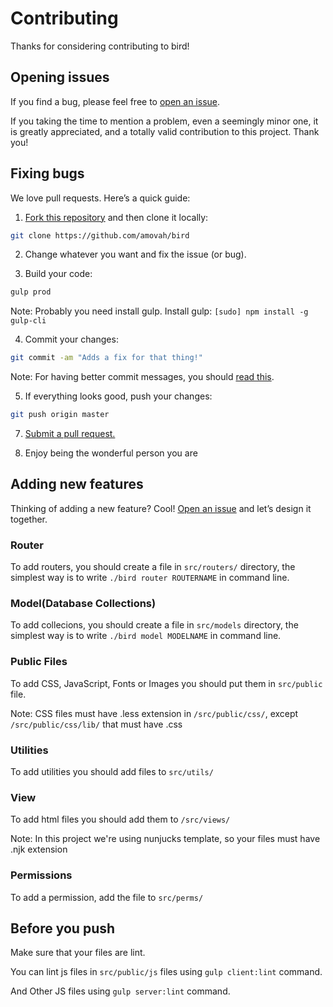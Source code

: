 # Contributing

Thanks for considering contributing to bird!

## Opening issues

If you find a bug, please feel free to [open an issue](https://github.com/amovah/bird/issues).

If you taking the time to mention a problem, even a seemingly minor one, it is greatly appreciated, and a totally valid contribution to this project. Thank you!

## Fixing bugs

We love pull requests. Here’s a quick guide:

1. [Fork this repository](https://github.com/amovah/bird/fork) and then clone it locally:

  ```bash
  git clone https://github.com/amovah/bird
  ```

2. Change whatever you want and fix the issue (or bug).

3. Build your code:

  ```bash
  gulp prod
  ```

  Note: Probably you need install gulp. Install gulp: `[sudo] npm install -g gulp-cli`

4. Commit your changes:

  ```bash
  git commit -am "Adds a fix for that thing!"
  ```

  Note: For having better commit messages, you should [read this](https://github.com/angular/angular.js/blob/master/CONTRIBUTING.md#commit).

5. If everything looks good, push your changes:

  ```bash
  git push origin master
  ```

7. [Submit a pull request.](https://help.github.com/articles/creating-a-pull-request)

8. Enjoy being the wonderful person you are

## Adding new features

Thinking of adding a new feature? Cool! [Open an issue](https://github.com/amovah/bird/issues) and let’s design it together.

### Router

To add routers, you should create a file in `src/routers/` directory, the simplest way is to write `./bird router ROUTERNAME` in command line.

### Model(Database Collections)

To add collecions, you should create a file in `src/models` directory, the simplest way is to write `./bird model MODELNAME` in command line.

### Public Files

To add CSS, JavaScript, Fonts or Images you should put them in `src/public` file.

Note: CSS files must have .less extension in `/src/public/css/`, except `/src/public/css/lib/` that must have .css

### Utilities

To add utilities you should add files to `src/utils/`

### View

To add html files you should add them to `/src/views/`

Note: In this project we're using nunjucks template, so your files must have .njk extension

### Permissions

To add a permission, add the file to `src/perms/`

## Before you push

Make sure that your files are lint.

You can lint js files in `src/public/js` files using `gulp client:lint` command.

And Other JS files using `gulp server:lint` command.
